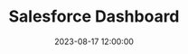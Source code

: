 ---
layout: inner
position: left
title: 'Salesforce Dashboard'
date: 2023-08-17 12:00:00
categories: development
tags: Excel
featured_image: '/img/posts/Salesforce_dash.png'
project_link: 'https://1drv.ms/x/s!AufPuRU8i6WigR5JB5PdfzZoyw7j'
button_icon: 'bar-chart'
button_text: 'Visit Project'
lead_text: 'Excel dashboard covering income statement data and stock price dynamics from 2018 till 2023'
---